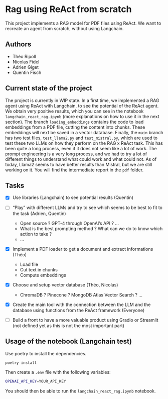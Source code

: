 # Rag using ReAct from scratch

This project implements a RAG model for PDF files using ReAct. We want to recreate an agent from scratch, without using Langchain.

## Authors

- Théo Ripoll
- Nicolas Fidel
- Adrien Giget
- Quentin Fisch

## Current state of the project

The project is currently in WIP state. In a first time, we implemented a RAG agent using ReAct with Langchain, to see the potential of the ReAct agent. We obtain very positive results, which you can see in the notebook `langchain_react_rag.ipynb` (more explanations on how to use it in the next section).
The branch `loading_embeddings` contains the code to load embeddings from a PDF file, cutting the content into chunks. These embeddings will next be saved in a vector database.
Finally, the `main` branch has two test files, `test_llama2.py` and `test_mistral.py`, which are used to test these two LLMs on how they perform on the RAG x ReAct task. This has been quite a long process, even if it does not seem like a lot of work. The prompt engineering is a very long process, and we had to try a lot of different things to understand what could work and what could not. As of today, Llama2 seems to have better results than Mistral, but we are still working on it.
You will find the intermediate report in the `pdf` folder.

## Tasks

- [x] Use libraries (Langchain) to see potential results (Quentin)
- [ ] “Play” with different LLMs and try to see which seems to be best to fit to the task (Adrien, Quentin)
    * Open source ? GPT-4 through OpenAI’s API ? …
    * What is the best prompting method ? What can we do to know which action to take ?
    * …
- [x] Implement a PDF loader to get a document and extract informations (Théo)
    * Load file
    * Cut text in chunks
    * Compute embeddings
- [x] Choose and setup vector database (Théo, Nicolas)
    * ChromaDB ? Pinecone ? MongoDB Atlas Vector Search ? …
- [x] Create the main tool with the connection between the LLM and the database using functions from the ReAct framework (Everyone)
- [ ] Build a front to have a more valuable product using Gradio or Streamlit (not defined yet as this is not the most important part)


## Usage of the notebook (Langchain test)

Use poetry to install the dependencies.

```bash
poetry install
```

Then create a `.env` file with the following variables:

```bash
OPENAI_API_KEY=YOUR_API_KEY
```

You should then be able to run the `langchain_react_rag.ipynb` notebook.